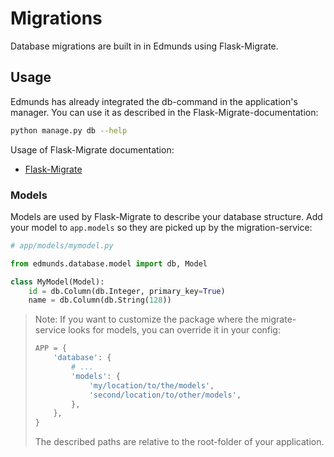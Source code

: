 
# Migrations

Database migrations are built in in Edmunds using Flask-Migrate.


## Usage

Edmunds has already integrated the db-command in the application's manager.
You can use it as described in the Flask-Migrate-documentation:
```bash
python manage.py db --help
```

Usage of Flask-Migrate documentation:
* [Flask-Migrate](https://flask-migrate.readthedocs.io)

### Models

Models are used by Flask-Migrate to describe your database structure.
Add your model to `app.models` so they are picked up by the
migration-service:
```python
# app/models/mymodel.py

from edmunds.database.model import db, Model

class MyModel(Model):
    id = db.Column(db.Integer, primary_key=True)
    name = db.Column(db.String(128))
```

> Note: If you want to customize the package where the migrate-service looks
> for models, you can override it in your config:
> ```python
> APP = {
>     'database': {
>         # ...
>         'models': {
>             'my/location/to/the/models',
>             'second/location/to/other/models',
>         },
>     },
> }
> ```
> The described paths are relative to the root-folder of your application.
